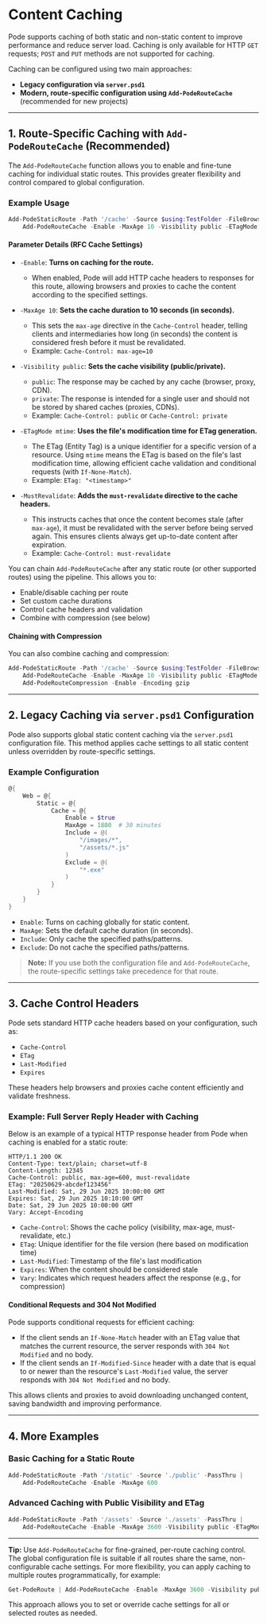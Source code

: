 # Content Caching

Pode supports caching of both static and non-static content to improve performance and reduce server load. Caching is only available for HTTP `GET` requests; `POST` and `PUT` methods are not supported for caching.

Caching can be configured using two main approaches:

- **Legacy configuration via `server.psd1`**
- **Modern, route-specific configuration using `Add-PodeRouteCache`** (recommended for new projects)

---

## 1. Route-Specific Caching with `Add-PodeRouteCache` (Recommended)

The `Add-PodeRouteCache` function allows you to enable and fine-tune caching for individual static routes. This provides greater flexibility and control compared to global configuration.

### Example Usage

```powershell
Add-PodeStaticRoute -Path '/cache' -Source $using:TestFolder -FileBrowser -PassThru |
    Add-PodeRouteCache -Enable -MaxAge 10 -Visibility public -ETagMode mtime -MustRevalidate
```

#### Parameter Details (RFC Cache Settings)

- `-Enable`: **Turns on caching for the route.**
  - When enabled, Pode will add HTTP cache headers to responses for this route, allowing browsers and proxies to cache the content according to the specified settings.

- `-MaxAge 10`: **Sets the cache duration to 10 seconds (in seconds).**
  - This sets the `max-age` directive in the `Cache-Control` header, telling clients and intermediaries how long (in seconds) the content is considered fresh before it must be revalidated.
  - Example: `Cache-Control: max-age=10`

- `-Visibility public`: **Sets the cache visibility (public/private).**
  - `public`: The response may be cached by any cache (browser, proxy, CDN).
  - `private`: The response is intended for a single user and should not be stored by shared caches (proxies, CDNs).
  - Example: `Cache-Control: public` or `Cache-Control: private`

- `-ETagMode mtime`: **Uses the file's modification time for ETag generation.**
  - The ETag (Entity Tag) is a unique identifier for a specific version of a resource. Using `mtime` means the ETag is based on the file's last modification time, allowing efficient cache validation and conditional requests (with `If-None-Match`).
  - Example: `ETag: "<timestamp>"`

- `-MustRevalidate`: **Adds the `must-revalidate` directive to the cache headers.**
  - This instructs caches that once the content becomes stale (after `max-age`), it must be revalidated with the server before being served again. This ensures clients always get up-to-date content after expiration.
  - Example: `Cache-Control: must-revalidate`

You can chain `Add-PodeRouteCache` after any static route (or other supported routes) using the pipeline. This allows you to:

- Enable/disable caching per route
- Set custom cache durations
- Control cache headers and validation
- Combine with compression (see below)

#### Chaining with Compression

You can also combine caching and compression:

```powershell
Add-PodeStaticRoute -Path '/cache' -Source $using:TestFolder -FileBrowser -PassThru |
    Add-PodeRouteCache -Enable -MaxAge 10 -Visibility public -ETagMode mtime -MustRevalidate -PassThru |
    Add-PodeRouteCompression -Enable -Encoding gzip
```

---

## 2. Legacy Caching via `server.psd1` Configuration

Pode also supports global static content caching via the `server.psd1` configuration file. This method applies cache settings to all static content unless overridden by route-specific settings.

### Example Configuration

```powershell
@{
    Web = @{
        Static = @{
            Cache = @{
                Enable = $true
                MaxAge = 1800  # 30 minutes
                Include = @(
                    "/images/*",
                    "/assets/*.js"
                )
                Exclude = @(
                    "*.exe"
                )
            }
        }
    }
}
```

- `Enable`: Turns on caching globally for static content.
- `MaxAge`: Sets the default cache duration (in seconds).
- `Include`: Only cache the specified paths/patterns.
- `Exclude`: Do not cache the specified paths/patterns.

> **Note:** If you use both the configuration file and `Add-PodeRouteCache`, the route-specific settings take precedence for that route.

---

## 3. Cache Control Headers

Pode sets standard HTTP cache headers based on your configuration, such as:

- `Cache-Control`
- `ETag`
- `Last-Modified`
- `Expires`

These headers help browsers and proxies cache content efficiently and validate freshness.

### Example: Full Server Reply Header with Caching

Below is an example of a typical HTTP response header from Pode when caching is enabled for a static route:

```
HTTP/1.1 200 OK
Content-Type: text/plain; charset=utf-8
Content-Length: 12345
Cache-Control: public, max-age=600, must-revalidate
ETag: "20250629-abcdef123456"
Last-Modified: Sat, 29 Jun 2025 10:00:00 GMT
Expires: Sat, 29 Jun 2025 10:10:00 GMT
Date: Sat, 29 Jun 2025 10:00:00 GMT
Vary: Accept-Encoding
```

- `Cache-Control`: Shows the cache policy (visibility, max-age, must-revalidate, etc.)
- `ETag`: Unique identifier for the file version (here based on modification time)
- `Last-Modified`: Timestamp of the file's last modification
- `Expires`: When the content should be considered stale
- `Vary`: Indicates which request headers affect the response (e.g., for compression)

#### Conditional Requests and 304 Not Modified

Pode supports conditional requests for efficient caching:

- If the client sends an `If-None-Match` header with an ETag value that matches the current resource, the server responds with `304 Not Modified` and no body.
- If the client sends an `If-Modified-Since` header with a date that is equal to or newer than the resource's `Last-Modified` value, the server responds with `304 Not Modified` and no body.

This allows clients and proxies to avoid downloading unchanged content, saving bandwidth and improving performance.

---

## 4. More Examples

### Basic Caching for a Static Route

```powershell
Add-PodeStaticRoute -Path '/static' -Source './public' -PassThru |
    Add-PodeRouteCache -Enable -MaxAge 600
```

### Advanced Caching with Public Visibility and ETag

```powershell
Add-PodeStaticRoute -Path '/assets' -Source './assets' -PassThru |
    Add-PodeRouteCache -Enable -MaxAge 3600 -Visibility public -ETagMode mtime -MustRevalidate
```

---

**Tip:** Use `Add-PodeRouteCache` for fine-grained, per-route caching control. The global configuration file is suitable if all routes share the same, non-configurable cache settings. For more flexibility, you can apply caching to multiple routes programmatically, for example:

```powershell
Get-PodeRoute | Add-PodeRouteCache -Enable -MaxAge 3600 -Visibility public -ETagMode mtime -MustRevalidate
```

This approach allows you to set or override cache settings for all or selected routes as needed.
